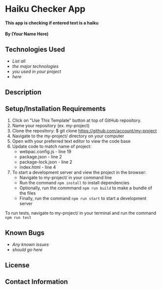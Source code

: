 # Haiku Checker App

#### This app is checking if entered text is a haiku

#### By (Your Name Here)

## Technologies Used

* _List all_
* _the major technologies_
* _you used in your project_
* _here_

## Description

## Setup/Installation Requirements

1. Click on "Use This Template" button at top of GitHub repository. 
2. Name your repository (ex. my-project)
3. Clone the repository: $ git clone https://github.com/account/my-project
4. Navigate to the my-project/ directory on your computer
5. Open with your preferred text editor to view the code base
6. Update code to match name of project:
   * webpac.config.js - line 19
   * package.json - line 2
   * package-lock.json - line 2
   * index.html - line 4
7. To start a development server and view the project in the browser:
   * Navigate to my-project/ in your command line
   * Run the command `npm install` to install dependencies
   * Optionally, run the commmand `npm run build` to make a bundle of the files
   * Finally, run the command `npm run start` to start a development server
 
To run tests, navigate to my-project/ in your terminal and run the command `npm run test`

## Known Bugs

* _Any known issues_
* _should go here_

## License

## Contact Information
